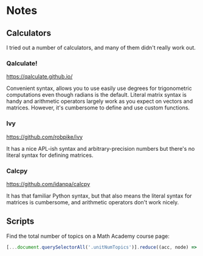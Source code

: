 # Notes

## Calculators

I tried out a number of calculators, and many of them didn't really work out.

### Qalculate!

https://qalculate.github.io/

Convenient syntax, allows you to use easily use degrees for trigonometric
computations even though radians is the default. Literal matrix syntax is handy
and arithmetic operators largely work as you expect on vectors and matrices.
However, it's cumbersome to define and use custom functions.

### Ivy

https://github.com/robpike/ivy

It has a nice APL-ish syntax and arbitrary-precision numbers but there's no
literal syntax for defining matrices.

### Calcpy

https://github.com/idanpa/calcpy

It has that familiar Python syntax, but that also means the literal syntax for
matrices is cumbersome, and arithmetic operators don't work nicely.

## Scripts

Find the total number of topics on a Math Academy course page:

```javascript
[...document.querySelectorAll('.unitNumTopics')].reduce((acc, node) => acc + parseInt(node.innerText), 0)
```
